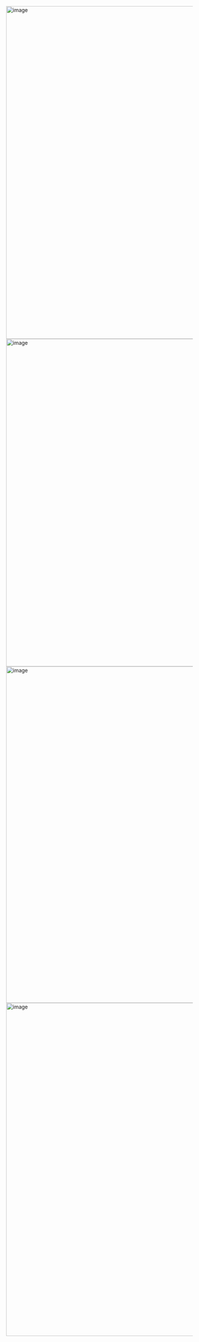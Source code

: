 <img width="1887" height="897" alt="image" src="https://github.com/user-attachments/assets/30d59cfc-d2a0-4623-b00b-b191f2109240" />
<img width="1882" height="883" alt="image" src="https://github.com/user-attachments/assets/abbd2f75-7078-4b0b-a8a1-9c86c0c449c5" />
<img width="1897" height="907" alt="image" src="https://github.com/user-attachments/assets/9c2b167d-3d9e-45dc-9c21-86b28d7184c1" />
<img width="1897" height="898" alt="image" src="https://github.com/user-attachments/assets/b33abbf6-7af7-44bb-be51-fb878eadc27a" />
